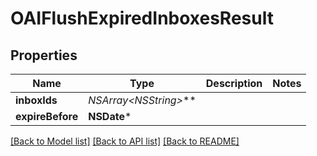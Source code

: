 # OAIFlushExpiredInboxesResult

## Properties
Name | Type | Description | Notes
------------ | ------------- | ------------- | -------------
**inboxIds** | **NSArray&lt;NSString*&gt;*** |  | 
**expireBefore** | **NSDate*** |  | 

[[Back to Model list]](../README#documentation-for-models) [[Back to API list]](../README#documentation-for-api-endpoints) [[Back to README]](../README)


